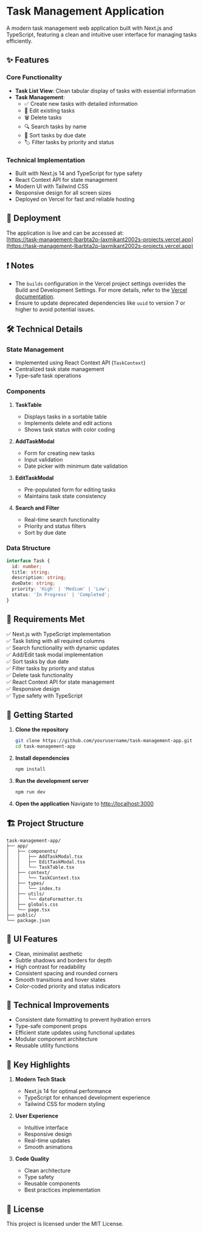 # Task Management Application

A modern task management web application built with Next.js and TypeScript, featuring a clean and intuitive user interface for managing tasks efficiently.

## ✨ Features

### Core Functionality
- **Task List View**: Clean tabular display of tasks with essential information
- **Task Management**:
  - ✅ Create new tasks with detailed information
  - 📝 Edit existing tasks
  - 🗑️ Delete tasks
  - 🔍 Search tasks by name
  - 🔄 Sort tasks by due date
  - 🏷️ Filter tasks by priority and status

### Technical Implementation
- Built with Next.js 14 and TypeScript for type safety
- React Context API for state management
- Modern UI with Tailwind CSS
- Responsive design for all screen sizes
- Deployed on Vercel for fast and reliable hosting

## 🚀 Deployment

The application is live and can be accessed at:  
[https://task-management-lbarbta2p-laxmikant2002s-projects.vercel.app](https://task-management-lbarbta2p-laxmikant2002s-projects.vercel.app)

## ❗️ Notes

- The `builds` configuration in the Vercel project settings overrides the Build and Development Settings. For more details, refer to the [Vercel documentation](https://vercel.link/unused-build-settings).
- Ensure to update deprecated dependencies like `uuid` to version 7 or higher to avoid potential issues.

## 🛠️ Technical Details

### State Management
- Implemented using React Context API (`TaskContext`)
- Centralized task state management
- Type-safe task operations

### Components
1. **TaskTable**
   - Displays tasks in a sortable table
   - Implements delete and edit actions
   - Shows task status with color coding

2. **AddTaskModal**
   - Form for creating new tasks
   - Input validation
   - Date picker with minimum date validation

3. **EditTaskModal**
   - Pre-populated form for editing tasks
   - Maintains task state consistency

4. **Search and Filter**
   - Real-time search functionality
   - Priority and status filters
   - Sort by due date

### Data Structure
```typescript
interface Task {
  id: number;
  title: string;
  description: string;
  dueDate: string;
  priority: 'High' | 'Medium' | 'Low';
  status: 'In Progress' | 'Completed';
}
```

## 🎯 Requirements Met

✅ Next.js with TypeScript implementation  
✅ Task listing with all required columns  
✅ Search functionality with dynamic updates  
✅ Add/Edit task modal implementation  
✅ Sort tasks by due date  
✅ Filter tasks by priority and status  
✅ Delete task functionality  
✅ React Context API for state management  
✅ Responsive design  
✅ Type safety with TypeScript

## 🚀 Getting Started

1. **Clone the repository**
   ```bash
   git clone https://github.com/yourusername/task-management-app.git
   cd task-management-app
   ```

2. **Install dependencies**
   ```bash
   npm install
   ```

3. **Run the development server**
   ```bash
   npm run dev
   ```

4. **Open the application**
   Navigate to [http://localhost:3000](http://localhost:3000)

## 🏗️ Project Structure

```
task-management-app/
├── app/
│   ├── components/
│   │   ├── AddTaskModal.tsx
│   │   ├── EditTaskModal.tsx
│   │   └── TaskTable.tsx
│   ├── context/
│   │   └── TaskContext.tsx
│   ├── types/
│   │   └── index.ts
│   ├── utils/
│   │   └── dateFormatter.ts
│   ├── globals.css
│   └── page.tsx
├── public/
└── package.json
```

## 🎨 UI Features

- Clean, minimalist aesthetic
- Subtle shadows and borders for depth
- High contrast for readability
- Consistent spacing and rounded corners
- Smooth transitions and hover states
- Color-coded priority and status indicators

## 🔧 Technical Improvements

- Consistent date formatting to prevent hydration errors
- Type-safe component props
- Efficient state updates using functional updates
- Modular component architecture
- Reusable utility functions

## 🌟 Key Highlights

1. **Modern Tech Stack**
   - Next.js 14 for optimal performance
   - TypeScript for enhanced development experience
   - Tailwind CSS for modern styling

2. **User Experience**
   - Intuitive interface
   - Responsive design
   - Real-time updates
   - Smooth animations

3. **Code Quality**
   - Clean architecture
   - Type safety
   - Reusable components
   - Best practices implementation

## 📝 License

This project is licensed under the MIT License.
